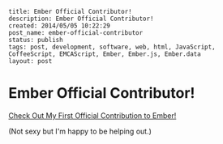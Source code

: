 ```
title: Ember Official Contributor!
description: Ember Official Contributor!
created: 2014/05/05 10:22:29
post_name: ember-official-contributor
status: publish
tags: post, development, software, web, html, JavaScript, CoffeeScript, EMCAScript, Ember, Ember.js, Ember.data
layout: post
```

# Ember Official Contributor!

[Check Out My First Official Contribution to Ember!](https://github.com/emberjs/ember.js/commit/84151ddd3452d2094073c204f05bc820620a32fb)

(Not sexy but I'm happy to be helping out.)
